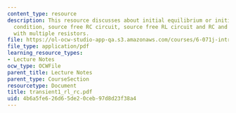 ```yaml
---
content_type: resource
description: This resource discusses about initial equilibrium or initial steady state
  condition, source free RC circuit, source free RL circuit and RC and RL circuits
  with multiple resistors.
file: https://ol-ocw-studio-app-qa.s3.amazonaws.com/courses/6-071j-introduction-to-electronics-signals-and-measurement-spring-2006/4b6a5fe626d65de20ceb97d8d23f38a4_transient1_rl_rc.pdf
file_type: application/pdf
learning_resource_types:
- Lecture Notes
ocw_type: OCWFile
parent_title: Lecture Notes
parent_type: CourseSection
resourcetype: Document
title: transient1_rl_rc.pdf
uid: 4b6a5fe6-26d6-5de2-0ceb-97d8d23f38a4
---
```

